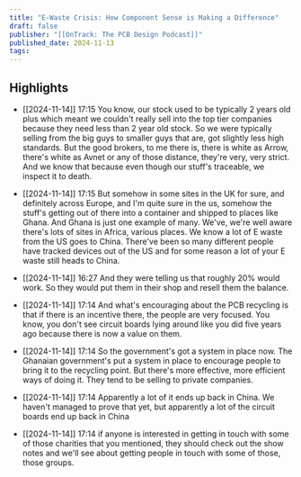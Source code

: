 ```yaml
---
title: "E-Waste Crisis: How Component Sense is Making a Difference"
draft: false
publisher: "[[OnTrack: The PCB Design Podcast]]"
published_date: 2024-11-13
tags:
---
```



## Highlights
* [[2024-11-14]] 17:15  You know, our stock used to be typically 2 years old plus which meant we couldn't really sell into the top tier companies because they need less than 2 year old stock. So we were typically selling from the big guys to smaller guys that are, got slightly less high standards. But the good brokers, to me there is, there is white as Arrow, there's white as Avnet or any of those distance, they're very, very strict. And we know that because even though our stuff's traceable, we inspect it to death.

* [[2024-11-14]] 17:15  But somehow in some sites in the UK for sure, and definitely across Europe, and I'm quite sure in the us, somehow the stuff's getting out of there into a container and shipped to places like Ghana. And Ghana is just one example of many. We've, we're well aware there's lots of sites in Africa, various places. We know a lot of E waste from the US goes to China. There've been so many different people have tracked devices out of the US and for some reason a lot of your E waste still heads to China.

* [[2024-11-14]] 16:27  And they were telling us that roughly 20% would work. So they would put them in their shop and resell them the balance.

* [[2024-11-14]] 17:14  And what's encouraging about the PCB recycling is that if there is an incentive there, the people are very focused. You know, you don't see circuit boards lying around like you did five years ago because there is now a value on them.

* [[2024-11-14]] 17:14  So the government's got a system in place now. The Ghanaian government's put a system in place to encourage people to bring it to the recycling point. But there's more effective, more efficient ways of doing it. They tend to be selling to private companies.

* [[2024-11-14]] 17:14  Apparently a lot of it ends up back in China. We haven't managed to prove that yet, but apparently a lot of the circuit boards end up back in China

* [[2024-11-14]] 17:14  if anyone is interested in getting in touch with some of those charities that you mentioned, they should check out the show notes and we'll see about getting people in touch with some of those, those groups.

